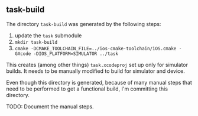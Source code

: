 ## task-build

The directory `task-build` was generated by the following steps:

1. update the `task` submodule
2. `mkdir task-build`
3. `cmake -DCMAKE_TOOLCHAIN_FILE=../ios-cmake-toolchain/iOS.cmake -GXcode -DIOS_PLATFORM=SIMULATOR ../task`

This creates (among other things) `task.xcodeproj` set up only for simulator builds.  It needs to be manually modified to build for simulator and device.

Even though this directory is generated, because of many manual steps that need to be performed to get a functional build, I'm committing this directory.

TODO: Document the manual steps.
